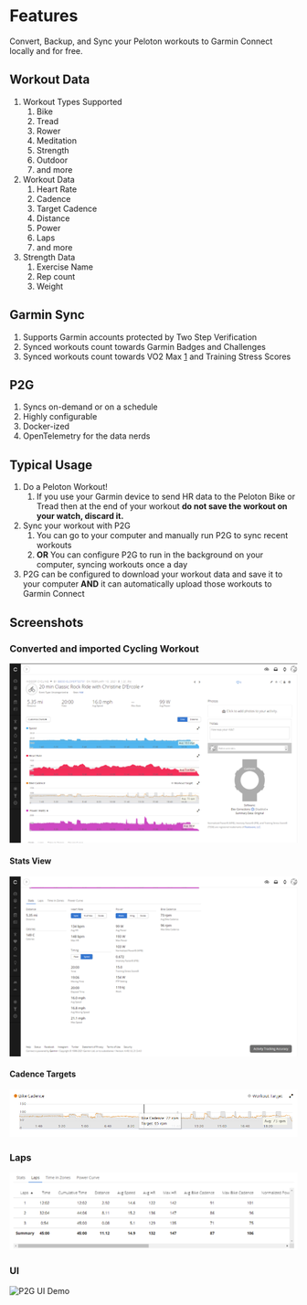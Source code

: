 
# Features

Convert, Backup, and Sync your Peloton workouts to Garmin Connect locally and for free.

## Workout Data

1. Workout Types Supported
    1. Bike
    1. Tread
    1. Rower
    1. Meditation
    1. Strength
    1. Outdoor
    1. and more
1. Workout Data
    1. Heart Rate
    1. Cadence
    1. Target Cadence
    1. Distance
    1. Power
    1. Laps
    1. and more
1. Strength Data
    1. Exercise Name
    1. Rep count
    1. Weight

## Garmin Sync

1. Supports Garmin accounts protected by Two Step Verification
1. Synced workouts count towards Garmin Badges and Challenges
1. Synced workouts count towards VO2 Max [1](faq.md) and Training Stress Scores

## P2G

1. Syncs on-demand or on a schedule
1. Highly configurable
1. Docker-ized
1. OpenTelemetry for the data nerds

## Typical Usage

1. Do a Peloton Workout!
    1. If you use your Garmin device to send HR data to the Peloton Bike or Tread then at the end of your workout **do not save the workout on your watch, discard it.**
1. Sync your workout with P2G
    1. You can go to your computer and manually run P2G to sync recent workouts
    1. **OR** You can configure P2G to run in the background on your computer, syncing workouts once a day
1. P2G can be configured to download your workout data and save it to your computer **AND** it can automatically upload those workouts to Garmin Connect

## Screenshots

### Converted and imported Cycling Workout

![Converted Cycling Workout](https://github.com/philosowaffle/peloton-to-garmin/raw/master/images/example_cycle.png?raw=true "Converted Cycling Workout")

#### Stats View

![Stats View](https://github.com/philosowaffle/peloton-to-garmin/raw/master/images/example_cycle02.png?raw=true "Stats View")

#### Cadence Targets

![Cadence Targets](https://github.com/philosowaffle/peloton-to-garmin/raw/master/images/cadence_target.png?raw=true "Cadence Targets")

### Laps

![Laps](https://github.com/philosowaffle/peloton-to-garmin/raw/master/images/example_laps.png?raw=true "Laps")

### UI

![P2G UI Demo](img/p2g_demo.gif "P2G UI Demo")

